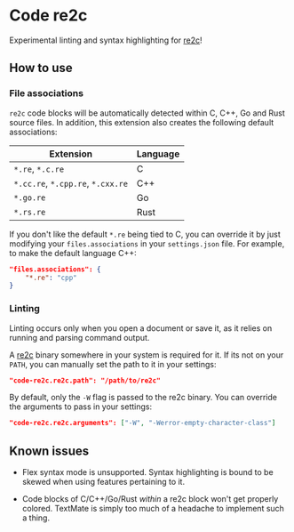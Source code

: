 # Code re2c

Experimental linting and syntax highlighting for [re2c]!

## How to use

### File associations

`re2c` code blocks will be automatically detected within C, C++, Go and Rust
source files. In addition, this extension also creates the following default
associations:

Extension                         | Language
--                                | --
`*.re`, `*.c.re`                  | C
`*.cc.re`, `*.cpp.re`, `*.cxx.re` | C++
`*.go.re`                         | Go
`*.rs.re`                         | Rust

If you don't like the default `*.re` being tied to C, you can override it by
just modifying your `files.associations` in your `settings.json` file. For
example, to make the default language C++:

```JSON
"files.associations": {
    "*.re": "cpp"
}
```

### Linting

Linting occurs only when you open a document or save it, as it relies on running
and parsing command output.

A [re2c] binary somewhere in your system is required for it. If its not on your
`PATH`, you can manually set the path to it in your settings:

```JSON
"code-re2c.re2c.path": "/path/to/re2c"
```

By default, only the `-W` flag is passed to the re2c binary. You can override
the arguments to pass in your settings:

```JSON
"code-re2c.re2c.arguments": ["-W", "-Werror-empty-character-class"]
```

[re2c]: http://re2c.org/

## Known issues

- Flex syntax mode is unsupported. Syntax highlighting is bound to be skewed
  when using features pertaining to it.

- Code blocks of C/C++/Go/Rust *within* a re2c block won't get properly colored.
  TextMate is simply too much of a headache to implement such a thing.
